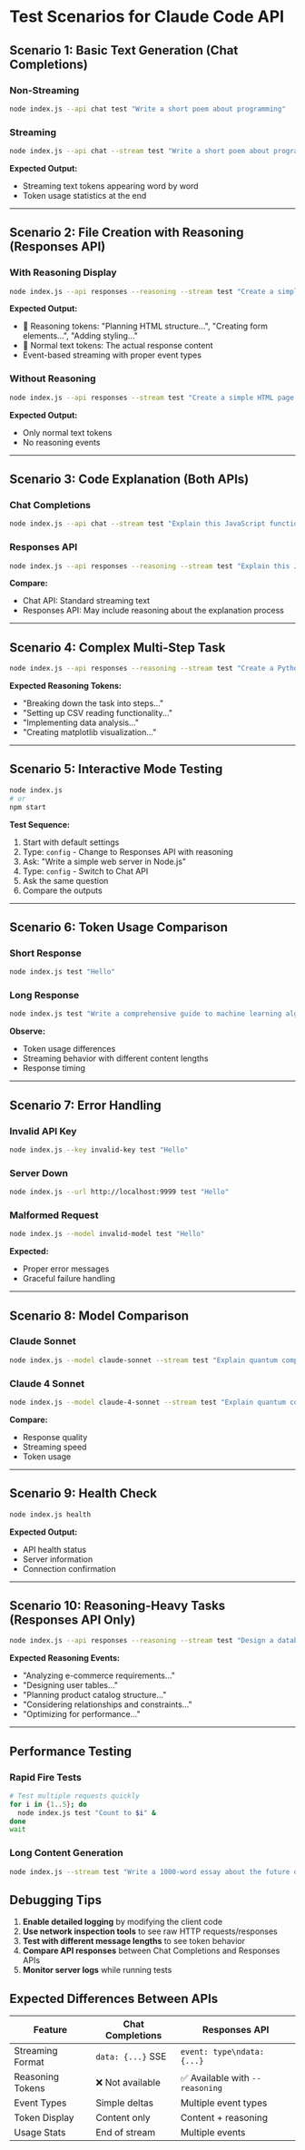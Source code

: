 # Test Scenarios for Claude Code API

## Scenario 1: Basic Text Generation (Chat Completions)

### Non-Streaming
```bash
node index.js --api chat test "Write a short poem about programming"
```

### Streaming  
```bash
node index.js --api chat --stream test "Write a short poem about programming"
```

**Expected Output:**
- Streaming text tokens appearing word by word
- Token usage statistics at the end

---

## Scenario 2: File Creation with Reasoning (Responses API)

### With Reasoning Display
```bash
node index.js --api responses --reasoning --stream test "Create a simple HTML page with a contact form"
```

**Expected Output:**
- 🧠 Reasoning tokens: "Planning HTML structure...", "Creating form elements...", "Adding styling..."
- 📝 Normal text tokens: The actual response content
- Event-based streaming with proper event types

### Without Reasoning
```bash
node index.js --api responses --stream test "Create a simple HTML page with a contact form"
```

**Expected Output:**
- Only normal text tokens
- No reasoning events

---

## Scenario 3: Code Explanation (Both APIs)

### Chat Completions
```bash
node index.js --api chat --stream test "Explain this JavaScript function: const factorial = n => n <= 1 ? 1 : n * factorial(n - 1)"
```

### Responses API
```bash
node index.js --api responses --reasoning --stream test "Explain this JavaScript function: const factorial = n => n <= 1 ? 1 : n * factorial(n - 1)"
```

**Compare:**
- Chat API: Standard streaming text
- Responses API: May include reasoning about the explanation process

---

## Scenario 4: Complex Multi-Step Task

```bash
node index.js --api responses --reasoning --stream test "Create a Python script that reads a CSV file, analyzes the data, and creates a bar chart using matplotlib"
```

**Expected Reasoning Tokens:**
- "Breaking down the task into steps..."
- "Setting up CSV reading functionality..."  
- "Implementing data analysis..."
- "Creating matplotlib visualization..."

---

## Scenario 5: Interactive Mode Testing

```bash
node index.js
# or
npm start
```

**Test Sequence:**
1. Start with default settings
2. Type: `config` - Change to Responses API with reasoning
3. Ask: "Write a simple web server in Node.js"
4. Type: `config` - Switch to Chat API  
5. Ask the same question
6. Compare the outputs

---

## Scenario 6: Token Usage Comparison

### Short Response
```bash
node index.js test "Hello"
```

### Long Response
```bash
node index.js test "Write a comprehensive guide to machine learning algorithms including supervised learning, unsupervised learning, and deep learning approaches"
```

**Observe:**
- Token usage differences
- Streaming behavior with different content lengths
- Response timing

---

## Scenario 7: Error Handling

### Invalid API Key
```bash
node index.js --key invalid-key test "Hello"
```

### Server Down
```bash
node index.js --url http://localhost:9999 test "Hello"
```

### Malformed Request
```bash
node index.js --model invalid-model test "Hello"
```

**Expected:**
- Proper error messages
- Graceful failure handling

---

## Scenario 8: Model Comparison

### Claude Sonnet
```bash
node index.js --model claude-sonnet --stream test "Explain quantum computing in simple terms"
```

### Claude 4 Sonnet  
```bash
node index.js --model claude-4-sonnet --stream test "Explain quantum computing in simple terms"
```

**Compare:**
- Response quality
- Streaming speed
- Token usage

---

## Scenario 9: Health Check

```bash
node index.js health
```

**Expected Output:**
- API health status
- Server information
- Connection confirmation

---

## Scenario 10: Reasoning-Heavy Tasks (Responses API Only)

```bash
node index.js --api responses --reasoning --stream test "Design a database schema for an e-commerce website and explain your design decisions"
```

**Expected Reasoning Events:**
- "Analyzing e-commerce requirements..."
- "Designing user tables..."
- "Planning product catalog structure..."
- "Considering relationships and constraints..."
- "Optimizing for performance..."

---

## Performance Testing

### Rapid Fire Tests
```bash
# Test multiple requests quickly
for i in {1..5}; do
  node index.js test "Count to $i" &
done
wait
```

### Long Content Generation
```bash
node index.js --stream test "Write a 1000-word essay about the future of artificial intelligence"
```

## Debugging Tips

1. **Enable detailed logging** by modifying the client code
2. **Use network inspection tools** to see raw HTTP requests/responses  
3. **Test with different message lengths** to see token behavior
4. **Compare API responses** between Chat Completions and Responses APIs
5. **Monitor server logs** while running tests

## Expected Differences Between APIs

| Feature | Chat Completions | Responses API |
|---------|------------------|---------------|
| Streaming Format | `data: {...}` SSE | `event: type\ndata: {...}` |
| Reasoning Tokens | ❌ Not available | ✅ Available with `--reasoning` |
| Event Types | Simple deltas | Multiple event types |
| Token Display | Content only | Content + reasoning |
| Usage Stats | End of stream | Multiple events |